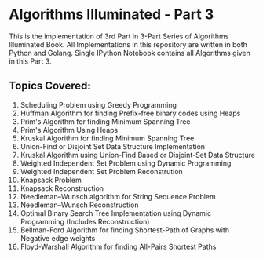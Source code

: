 # Algorithms Illuminated - Part 3
 This is the implementation of 3rd Part in 3-Part Series of Algorithms Illuminated Book. All Implementations in this repository are written in both Python and Golang. Single IPython Notebook contains all Algorithms given in this Part 3.
## Topics Covered:
1. Scheduling Problem using Greedy Programming
2. Huffman Algorithm for finding Prefix-free binary codes using Heaps
3. Prim's Algorithm for finding Minimum Spanning Tree
4. Prim's Algorithm Using Heaps
5. Kruskal Algorithm for finding Minimum Spanning Tree
6. Union-Find or Disjoint Set Data Structure Implementation
7. Kruskal Algorithm using Union-Find Based or Disjoint-Set Data Structure
8. Weighted Independent Set Problem using Dynamic Programming
9. Weighted Independent Set Problem Reconstrution
10. Knapsack Problem
11. Knapsack Reconstruction
12. Needleman–Wunsch algorithm for String Sequence Problem
13. Needleman–Wunsch Reconstruction
14. Optimal Binary Search Tree Implementation using Dynamic Programming (Includes Reconstruction)
15. Bellman-Ford Algorithm for finding Shortest-Path of Graphs with Negative edge weights
16. Floyd-Warshall Algorithm for finding All-Pairs Shortest Paths

